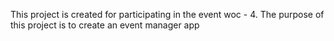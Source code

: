 This project is created for participating in the event woc - 4. 
The purpose of this project is to create an event manager app
